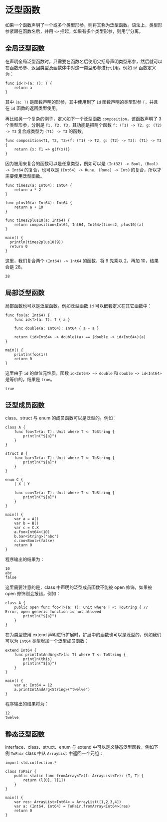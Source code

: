 # 泛型函数

如果一个函数声明了一个或多个类型形参，则将其称为泛型函数。语法上，类型形参紧跟在函数名后，并用 `<>` 括起，如果有多个类型形参，则用“,”分离。

## 全局泛型函数

在声明全局泛型函数时，只需要在函数名后使用尖括号声明类型形参，然后就可以在函数形参、返回类型及函数体中对这一类型形参进行引用。例如 `id` 函数定义为：

<!-- compile -->

```cangjie
func id<T>(a: T): T {
    return a
}
```

其中 `(a: T)` 是函数声明的形参，其中使用到了 `id` 函数声明的类型形参 `T`，并且在 `id` 函数的返回类型使用。

再比如另一个复杂的例子，定义如下一个泛型函数 `composition`，该函数声明了 3 个类型形参，分别是 `T1, T2, T3`，其功能是把两个函数 `f: (T1) -> T2, g: (T2) -> T3` 复合成类型为 `(T1) -> T3` 的函数。

<!-- verify -composition -->

```cangjie
func composition<T1, T2, T3>(f: (T1) -> T2, g: (T2) -> T3): (T1) -> T3 {
    return {x: T1 => g(f(x))}
}
```

因为被用来复合的函数可以是任意类型，例如可以是 `(Int32) -> Bool, (Bool) -> Int64` 的复合，也可以是 `(Int64) -> Rune, (Rune) -> Int8` 的复合，所以才需要使用泛型函数。

<!-- verify -composition -->

```cangjie
func times2(a: Int64): Int64 {
    return a * 2
}

func plus10(a: Int64): Int64 {
    return a + 10
}

func times2plus10(a: Int64) {
    return composition<Int64, Int64, Int64>(times2, plus10)(a)
}

main() {
  println(times2plus10(9))
  return 0
}
```

这里，我们复合两个 `(Int64) -> Int64` 的函数，将 9 先乘以 2，再加 10，结果会是 28。

<!-- verify -composition -->

```text
28
```

## 局部泛型函数

局部函数也可以是泛型函数。例如泛型函数 `id` 可以嵌套定义在其它函数中：

<!-- verify -->

```cangjie
func foo(a: Int64) {
    func id<T>(a: T): T { a }

    func double(a: Int64): Int64 { a + a }

    return (id<Int64> ~> double)(a) == (double ~> id<Int64>)(a)
}

main() {
    println(foo(1))
    return 0
}
```

这里由于 `id` 的单位元性质，函数 `id<Int64> ~> double` 和 `double ~> id<Int64>` 是等价的，结果是 `true`。

```text
true
```

## 泛型成员函数

class、struct 与 enum 的成员函数可以是泛型的。例如：

<!-- verify -->

```cangjie
class A {
    func foo<T>(a: T): Unit where T <: ToString {
        println("${a}")
    }
}

struct B {
    func bar<T>(a: T): Unit where T <: ToString {
        println("${a}")
    }
}

enum C {
    | X | Y

    func coo<T>(a: T): Unit where T <: ToString {
        println("${a}")
    }
}

main() {
    var a = A()
    var b = B()
    var c = C.X
    a.foo<Int64>(10)
    b.bar<String>("abc")
    c.coo<Bool>(false)
    return 0
}
```

程序输出的结果为：

```text
10
abc
false
```

这里需要注意的是，class 中声明的泛型成员函数不能被 open 修饰，如果被 open 修饰则会报错，例如：

```cangjie
class A {
    public open func foo<T>(a: T): Unit where T <: ToString { // Error, open generic function is not allowed
        println("${a}")
    }
}
```

在为类型使用 extend 声明进行扩展时，扩展中的函数也可以是泛型的，例如我们可以为 `Int64` 类型增加一个泛型成员函数：

<!-- verify -->

```cangjie
extend Int64 {
    func printIntAndArg<T>(a: T) where T <: ToString {
        println(this)
        println("${a}")
    }
}

main() {
    var a: Int64 = 12
    a.printIntAndArg<String>("twelve")
}
```

程序输出的结果将为：

```text
12
twelve
```

## 静态泛型函数

interface、class、struct、enum 与 extend 中可以定义静态泛型函数，例如下例 `ToPair` class 中从 `ArrayList` 中返回一个元组：

<!-- run -->

```cangjie
import std.collection.*

class ToPair {
    public static func fromArray<T>(l: ArrayList<T>): (T, T) {
        return (l[0], l[1])
    }
}

main() {
    var res: ArrayList<Int64> = ArrayList([1,2,3,4])
    var a: (Int64, Int64) = ToPair.fromArray<Int64>(res)
    return 0
}
```
